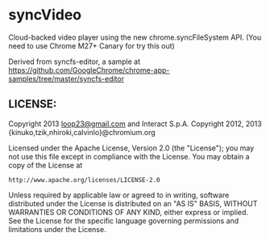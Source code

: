 syncVideo
=============

Cloud-backed video player using the new chrome.syncFileSystem API.
(You need to use Chrome M27+ Canary for try this out)

Derived from syncfs-editor, a sample at
https://github.com/GoogleChrome/chrome-app-samples/tree/master/syncfs-editor

LICENSE:
-

Copyright 2013 loop23@gmail.com and Interact S.p.A.
Copyright 2012, 2013 {kinuko,tzik,nhiroki,calvinlo}@chromium.org

Licensed under the Apache License, Version 2.0 (the "License");
you may not use this file except in compliance with the License.
You may obtain a copy of the License at

    http://www.apache.org/licenses/LICENSE-2.0

Unless required by applicable law or agreed to in writing, software
distributed under the License is distributed on an "AS IS" BASIS,
WITHOUT WARRANTIES OR CONDITIONS OF ANY KIND, either express or implied.
See the License for the specific language governing permissions and
limitations under the License.
